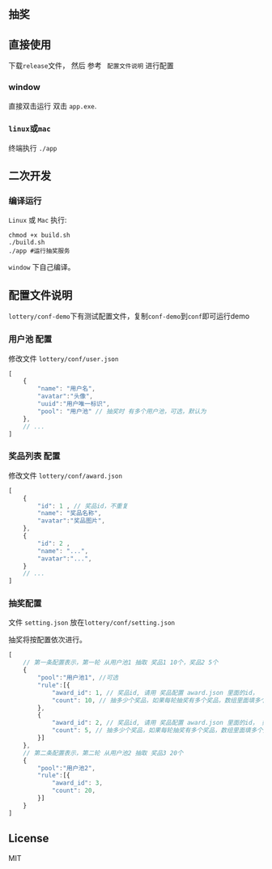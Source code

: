 ## 抽奖

## 直接使用

下载`release`文件， 然后 参考 ` 配置文件说明` 进行配置

### window

直接双击运行 双击 `app.exe`.

### `linux`或`mac`

终端执行 `./app` 


## 二次开发
### 编译运行

`Linux` 或 `Mac` 执行:

```shell
chmod +x build.sh 
./build.sh
./app #运行抽奖服务
```

`window` 下自己编译。

## 配置文件说明

`lottery/conf-demo`下有测试配置文件，复制`conf-demo`到`conf`即可运行demo

### 用户池 配置

修改文件 `lottery/conf/user.json`

```js
[
    {
        "name": "用户名",
        "avatar":"头像",
        "uuid":"用户唯一标识",
        "pool": "用户池" // 抽奖时 有多个用户池，可选，默认为
    },
    // ...
]
```

### 奖品列表 配置

修改文件 `lottery/conf/award.json`

```js
[
    {
        "id": 1 , // 奖品id，不重复
        "name": "奖品名称",
        "avatar":"奖品图片",
    },
    {
        "id": 2 , 
        "name": "...",
        "avatar":"...",
    }
    // ...
]
```

### 抽奖配置


文件 `setting.json` 放在`lottery/conf/setting.json`

抽奖将按配置依次进行。

```js
[
    // 第一条配置表示，第一轮 从用户池1 抽取 奖品1 10个，奖品2 5个
    {
        "pool":"用户池1", //可选
        "rule":[{
            "award_id": 1, // 奖品id, 请用 奖品配置 award.json 里面的id，
            "count": 10, // 抽多少个奖品，如果每轮抽奖有多个奖品，数组里面填多个奖品的抽奖数量,
        },
        {
            "award_id": 2, // 奖品id, 请用 奖品配置 award.json 里面的id， 如果每轮抽奖有多个奖品，数组里面填多个id
            "count": 5, // 抽多少个奖品，如果每轮抽奖有多个奖品，数组里面填多个奖品的抽奖数量， 
        }]
    },
    // 第二条配置表示，第二轮 从用户池2 抽取 奖品3 20个
    {
        "pool":"用户池2",
        "rule":[{
            "award_id": 3, 
            "count": 20,
        }]
    }
]
```

## License

MIT